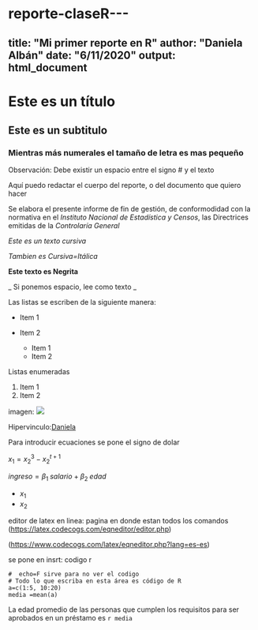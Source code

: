 # reporte-claseR---
title: "Mi primer reporte en R"
author: "Daniela Albán"
date: "6/11/2020"
output: html_document
---

# Este es un título

## Este es un subtitulo

### Mientras más numerales el tamaño de letra es mas  pequeño

Observación: Debe existir un espacio entre el signo # y el texto

Aquí puedo redactar el cuerpo del reporte, o del documento que quiero hacer 


Se elabora el presente informe de fin de gestión, de conformodidad con la normativa en el _Instituto Nacional de Estadística y Censos_, las Directrices emitidas de la *Controlaría General*


_Este es un texto cursiva_

*Tambien es Cursiva=Itálica*


**Este texto es Negrita**


_ Si ponemos espacio, lee como texto _

Las listas se escriben de la siguiente manera:
- Item 1
- Item 2

  + Item 1
  + Item 2
  
Listas enumeradas

1. Item 1
2. Item 2

imagen: ![](https://www.cronista.com/__export/1581291594418/sites/diarioelcronista/img/2020/02/09/dolar_kathy_crop1578583045001_crop1580331066305_crop1581291593852.jpg_258117318.jpg)



Hipervinculo:[Daniela]( https://www.instagram.com/daniela_alban/ )

Para introducir ecuaciones se pone el signo de dolar

$x_1 = x_2^3 - x_2^{t+1}$

$ingreso = \beta_1 \; salario + \beta_2\; edad$

- $x_1$
- $x_2$



editor de latex en linea: pagina en donde estan todos los comandos (https://latex.codecogs.com/eqneditor/editor.php)

(https://www.codecogs.com/latex/eqneditor.php?lang=es-es)

se pone en insrt: codigo r
```{r}
#  echo=F sirve para no ver el codigo 
# Todo lo que escriba en esta área es código de R
a=c(1:5, 10:20)
media =mean(a)

```
La edad promedio de las personas que cumplen los requisitos para ser aprobados en un préstamo es 
`r media`




